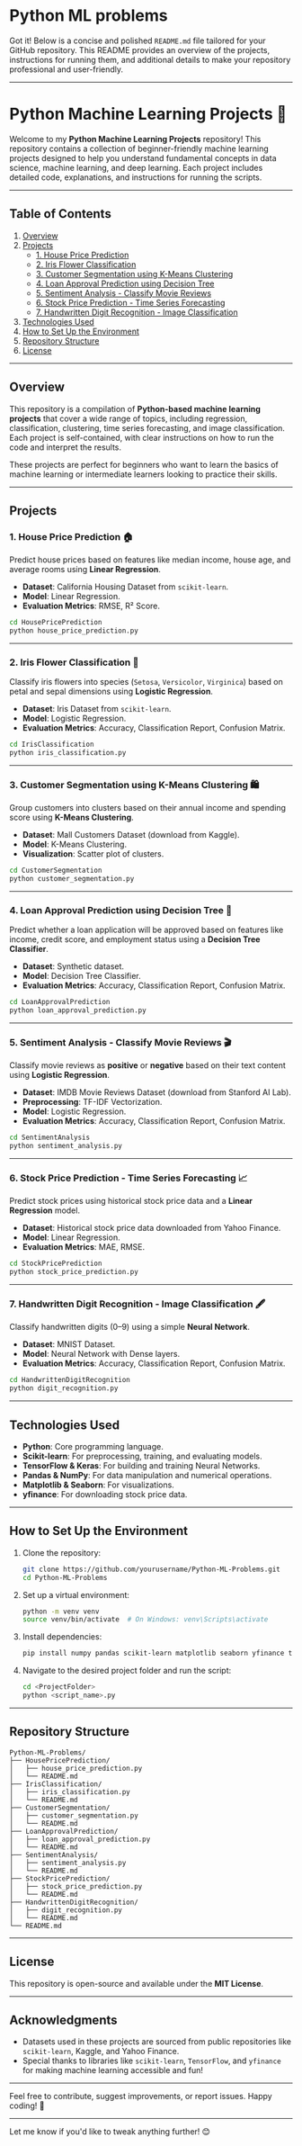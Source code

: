 # Python ML problems
 Got it! Below is a concise and polished `README.md` file tailored for your GitHub repository. This README provides an overview of the projects, instructions for running them, and additional details to make your repository professional and user-friendly.

---

# Python Machine Learning Projects 🚀

Welcome to my **Python Machine Learning Projects** repository! This repository contains a collection of beginner-friendly machine learning projects designed to help you understand fundamental concepts in data science, machine learning, and deep learning. Each project includes detailed code, explanations, and instructions for running the scripts.

---

## Table of Contents

1. [Overview](#overview)
2. [Projects](#projects)
   - [1. House Price Prediction](#1-house-price-prediction)
   - [2. Iris Flower Classification](#2-iris-flower-classification)
   - [3. Customer Segmentation using K-Means Clustering](#3-customer-segmentation-using-k-means-clustering)
   - [4. Loan Approval Prediction using Decision Tree](#4-loan-approval-prediction-using-decision-tree)
   - [5. Sentiment Analysis - Classify Movie Reviews](#5-sentiment-analysis---classify-movie-reviews)
   - [6. Stock Price Prediction - Time Series Forecasting](#6-stock-price-prediction---time-series-forecasting)
   - [7. Handwritten Digit Recognition - Image Classification](#7-handwritten-digit-recognition---image-classification)
3. [Technologies Used](#technologies-used)
4. [How to Set Up the Environment](#how-to-set-up-the-environment)
5. [Repository Structure](#repository-structure)
6. [License](#license)

---

## Overview

This repository is a compilation of **Python-based machine learning projects** that cover a wide range of topics, including regression, classification, clustering, time series forecasting, and image classification. Each project is self-contained, with clear instructions on how to run the code and interpret the results.

These projects are perfect for beginners who want to learn the basics of machine learning or intermediate learners looking to practice their skills.

---

## Projects

### 1. House Price Prediction 🏠
Predict house prices based on features like median income, house age, and average rooms using **Linear Regression**.

- **Dataset**: California Housing Dataset from `scikit-learn`.
- **Model**: Linear Regression.
- **Evaluation Metrics**: RMSE, R² Score.

```bash
cd HousePricePrediction
python house_price_prediction.py
```

---

### 2. Iris Flower Classification 🌸
Classify iris flowers into species (`Setosa`, `Versicolor`, `Virginica`) based on petal and sepal dimensions using **Logistic Regression**.

- **Dataset**: Iris Dataset from `scikit-learn`.
- **Model**: Logistic Regression.
- **Evaluation Metrics**: Accuracy, Classification Report, Confusion Matrix.

```bash
cd IrisClassification
python iris_classification.py
```

---

### 3. Customer Segmentation using K-Means Clustering 🛍️
Group customers into clusters based on their annual income and spending score using **K-Means Clustering**.

- **Dataset**: Mall Customers Dataset (download from Kaggle).
- **Model**: K-Means Clustering.
- **Visualization**: Scatter plot of clusters.

```bash
cd CustomerSegmentation
python customer_segmentation.py
```

---

### 4. Loan Approval Prediction using Decision Tree 💼
Predict whether a loan application will be approved based on features like income, credit score, and employment status using a **Decision Tree Classifier**.

- **Dataset**: Synthetic dataset.
- **Model**: Decision Tree Classifier.
- **Evaluation Metrics**: Accuracy, Classification Report, Confusion Matrix.

```bash
cd LoanApprovalPrediction
python loan_approval_prediction.py
```

---

### 5. Sentiment Analysis - Classify Movie Reviews 🎬
Classify movie reviews as **positive** or **negative** based on their text content using **Logistic Regression**.

- **Dataset**: IMDB Movie Reviews Dataset (download from Stanford AI Lab).
- **Preprocessing**: TF-IDF Vectorization.
- **Model**: Logistic Regression.
- **Evaluation Metrics**: Accuracy, Classification Report, Confusion Matrix.

```bash
cd SentimentAnalysis
python sentiment_analysis.py
```

---

### 6. Stock Price Prediction - Time Series Forecasting 📈
Predict stock prices using historical stock price data and a **Linear Regression** model.

- **Dataset**: Historical stock price data downloaded from Yahoo Finance.
- **Model**: Linear Regression.
- **Evaluation Metrics**: MAE, RMSE.

```bash
cd StockPricePrediction
python stock_price_prediction.py
```

---

### 7. Handwritten Digit Recognition - Image Classification 🖋️
Classify handwritten digits (0–9) using a simple **Neural Network**.

- **Dataset**: MNIST Dataset.
- **Model**: Neural Network with Dense layers.
- **Evaluation Metrics**: Accuracy, Classification Report, Confusion Matrix.

```bash
cd HandwrittenDigitRecognition
python digit_recognition.py
```

---

## Technologies Used

- **Python**: Core programming language.
- **Scikit-learn**: For preprocessing, training, and evaluating models.
- **TensorFlow & Keras**: For building and training Neural Networks.
- **Pandas & NumPy**: For data manipulation and numerical operations.
- **Matplotlib & Seaborn**: For visualizations.
- **yfinance**: For downloading stock price data.

---

## How to Set Up the Environment

1. Clone the repository:
   ```bash
   git clone https://github.com/yourusername/Python-ML-Problems.git
   cd Python-ML-Problems
   ```

2. Set up a virtual environment:
   ```bash
   python -m venv venv
   source venv/bin/activate  # On Windows: venv\Scripts\activate
   ```

3. Install dependencies:
   ```bash
   pip install numpy pandas scikit-learn matplotlib seaborn yfinance tensorflow keras
   ```

4. Navigate to the desired project folder and run the script:
   ```bash
   cd <ProjectFolder>
   python <script_name>.py
   ```

---

## Repository Structure

```
Python-ML-Problems/
├── HousePricePrediction/
│   ├── house_price_prediction.py
│   └── README.md
├── IrisClassification/
│   ├── iris_classification.py
│   └── README.md
├── CustomerSegmentation/
│   ├── customer_segmentation.py
│   └── README.md
├── LoanApprovalPrediction/
│   ├── loan_approval_prediction.py
│   └── README.md
├── SentimentAnalysis/
│   ├── sentiment_analysis.py
│   └── README.md
├── StockPricePrediction/
│   ├── stock_price_prediction.py
│   └── README.md
├── HandwrittenDigitRecognition/
│   ├── digit_recognition.py
│   └── README.md
└── README.md
```

---

## License

This repository is open-source and available under the **MIT License**.

---

## Acknowledgments

- Datasets used in these projects are sourced from public repositories like `scikit-learn`, Kaggle, and Yahoo Finance.
- Special thanks to libraries like `scikit-learn`, `TensorFlow`, and `yfinance` for making machine learning accessible and fun!

---

Feel free to contribute, suggest improvements, or report issues. Happy coding! 🚀

---

Let me know if you'd like to tweak anything further! 😊
